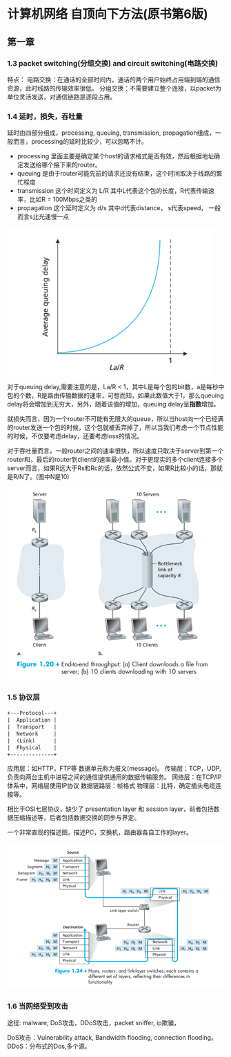 # 计算机网络 自顶向下方法(原书第6版)
## 第一章

### 1.3 packet switching(分组交换) and circuit switching(电路交换)
特点：
    电路交换：在通话的全部时间内，通话的两个用户始终占用端到端的通信资源，此时线路的传输效率很低。
    分组交换：不需要建立整个连接，以packet为单位灵活发送，对通信链路是逐段占用。


### 1.4 延时，损失，吞吐量
延时由四部分组成，processing, queuing, transmission, propagation组成，一般而言，processing的延时比较少，可以忽略不计。

- processing   里面主要是确定某个host的请求格式是否有效，然后根据地址确定发送给哪个接下来的router。
- queuing      是由于router可能先前的请求还没有结束，这个时间取决于线路的繁忙程度
- transmission 这个时间定义为 L/R 其中L代表这个包的长度，R代表传输速率，比如R = 100Mbps之类的
- propagation  这个延时定义为 d/s 其中d代表distance， s代表speed， 一般而言s比光速慢一点

![](./IMG/1-4-2-average_quening_delay.PNG) 

对于queuing delay,需要注意的是，La/R < 1，其中L是每个包的bit数，a是每秒中包的个数，R是路由传输数据的速率，可想而知，如果此数值大于1，那么queuing delay将会增加到无穷大，另外，随着该值的增加，queuing delay呈**指数**增加。


就损失而言，因为一个router不可能有无限大的queue，所以当host向一个已经满的router发送一个包的时候，这个包就被丢弃掉了，所以当我们考虑一个节点性能的时候，不仅要考虑delay，还要考虑loss的情况。

对于吞吐量而言，一般router之间的速率很快，所以速度只取决于server到第一个router和，最后的router到client的速率最小值。对于更现实的多个client连接多个server而言，如果R远大于Rs和Rc的话，依然公式不变，如果R比较小的话，那就是R/N了。(图中N是10)


![](./IMG/1-4-4-throughout.PNG)


### 1.5 协议层
```
+---Protocol---+
|  Application |
|  Transport   |
|  Network     |
|  (Link)      |
|  Physical    |
+--------------+
```

应用层：如HTTP，FTP等 数据单元称为报文(message)。
传输层：TCP，UDP, 负责向两台主机中进程之间的通信提供通用的数据传输服务。
网络层：在TCP/IP体系中，网络层使用IP协议
数据链路层：帧格式
物理层：比特，确定插头电缆连接等。

相比于OSI七层协议，缺少了 presentation layer 和 session layer，前者包括数据压缩描述等，后者包括数据交换的同步与界定。

一个非常直观的描述图，描述PC，交换机，路由器各自工作的layer。

![](IMG/1-5-2-layers_protocol.PNG)


### 1.6 当网络受到攻击

途径: malware, DoS攻击，DDoS攻击，packet sniffer, ip欺骗，

DoS攻击：Vulnerability attack, Bandwidth flooding, connection flooding。
DDoS：分布式的Dos,多个源。


